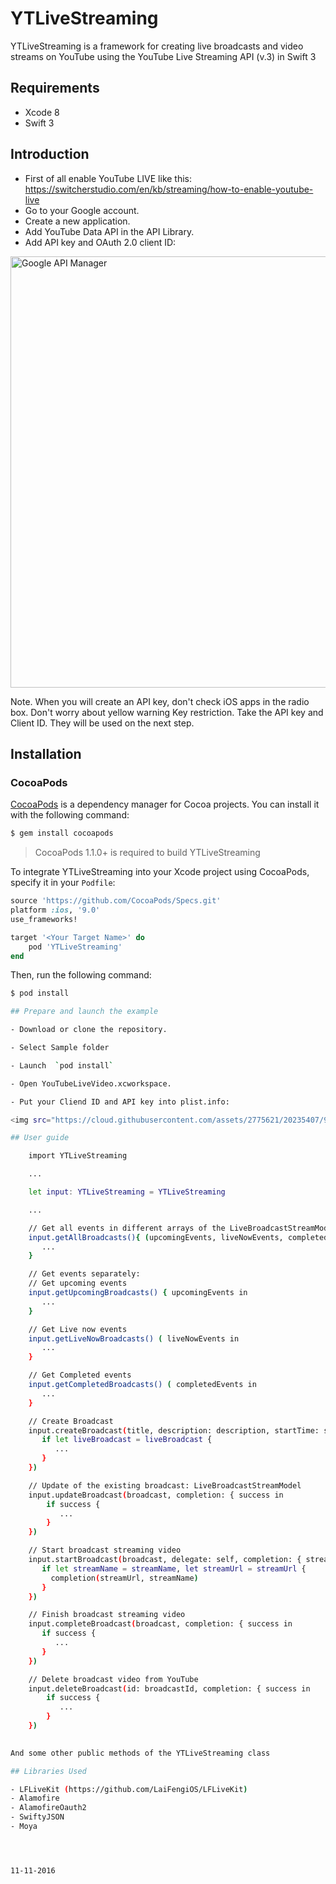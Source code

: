 # YTLiveStreaming

YTLiveStreaming is a framework for creating live broadcasts and video streams on YouTube using the YouTube Live Streaming API
(v.3) in Swift 3 

## Requirements

- Xcode 8
- Swift 3

## Introduction

- First of all enable YouTube LIVE like this: https://switcherstudio.com/en/kb/streaming/how-to-enable-youtube-live 
- Go to your Google account.
- Create a new application.
- Add YouTube Data API in the API Library.  
- Add API key and OAuth 2.0 client ID:

<img src="https://cloud.githubusercontent.com/assets/2775621/20235174/ca7cbf8e-a893-11e6-9753-b148cdec249e.png" alt="Google API Manager" style="width: 690px;" />

Note. When you will create an API key, don't check iOS apps in the radio box. Don't worry about yellow warning Key restriction. Take the API key and Client ID. They will be used on the next step.

## Installation

### CocoaPods

[CocoaPods](http://cocoapods.org) is a dependency manager for Cocoa projects. You can install it with the following command:

```bash
$ gem install cocoapods
```

> CocoaPods 1.1.0+ is required to build YTLiveStreaming

To integrate YTLiveStreaming into your Xcode project using CocoaPods, specify it in your `Podfile`:

```ruby
source 'https://github.com/CocoaPods/Specs.git'
platform :ios, '9.0'
use_frameworks!

target '<Your Target Name>' do
    pod 'YTLiveStreaming'
end
```

Then, run the following command:

```bash
$ pod install

## Prepare and launch the example

- Download or clone the repository.

- Select Sample folder

- Launch  `pod install`   

- Open YouTubeLiveVideo.xcworkspace.

- Put your Cliend ID and API key into plist.info:

<img src="https://cloud.githubusercontent.com/assets/2775621/20235407/9d4de014-a899-11e6-825b-fb46a4da49fe.png" alt="Credentials" style="width: 690px;" />

## User guide

	import YTLiveStreaming

	...

	let input: YTLiveStreaming = YTLiveStreaming

	...

	// Get all events in different arrays of the LiveBroadcastStreamModel type 
	input.getAllBroadcasts(){ (upcomingEvents, liveNowEvents, completedEvents) in
	   ...
	}

	// Get events separately:
	// Get upcoming events
	input.getUpcomingBroadcasts() { upcomingEvents in
	   ...
	} 

	// Get Live now events
	input.getLiveNowBroadcasts() ( liveNowEvents in
	   ...
	} 

	// Get Completed events
	input.getCompletedBroadcasts() ( completedEvents in
	   ...
	} 

	// Create Broadcast
	input.createBroadcast(title, description: description, startTime: startDate, completion: { liveBroadcast in
	   if let liveBroadcast = liveBroadcast {
	      ...
	   }
	})

	// Update of the existing broadcast: LiveBroadcastStreamModel
	input.updateBroadcast(broadcast, completion: { success in
	    if success {
	       ...
	    }      
	})

	// Start broadcast streaming video
	input.startBroadcast(broadcast, delegate: self, completion: { streamName, streamUrl, _ in
	   if let streamName = streamName, let streamUrl = streamUrl {
	     completion(streamUrl, streamName)
	   }
	})

	// Finish broadcast streaming video
	input.completeBroadcast(broadcast, completion: { success in
	   if success {
	      ...
	   }
	})

	// Delete broadcast video from YouTube
	input.deleteBroadcast(id: broadcastId, completion: { success in
	    if success {
	       ...
	    }
	})
	

And some other public methods of the YTLiveStreaming class  

## Libraries Used

- LFLiveKit (https://github.com/LaiFengiOS/LFLiveKit)
- Alamofire
- AlamofireOauth2
- SwiftyJSON
- Moya




11-11-2016
